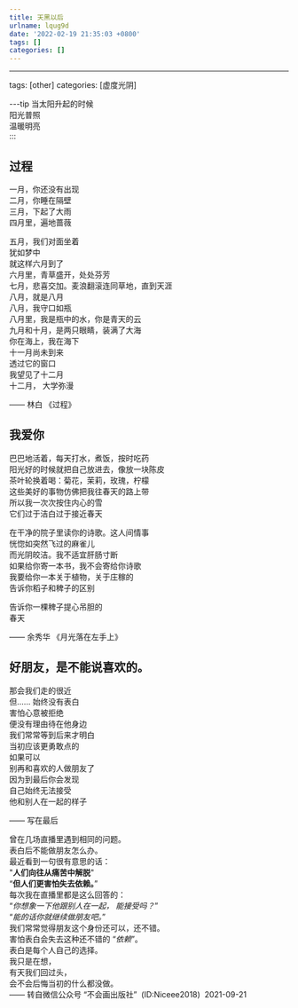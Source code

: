 ```yaml
---
title: 天黑以后
urlname: lqug9d
date: '2022-02-19 21:35:03 +0800'
tags: []
categories: []
---
```


---

tags: [other]
categories: [虚度光阴]

---</div>tip
当太阳升起的时候  
阳光普照  
温暖明亮  
:::

<!-- more -->

## 过程

一月，你还没有出现  
二月，你睡在隔壁  
三月，下起了大雨  
四月里，遍地蔷薇

五月，我们对面坐着  
犹如梦中  
就这样六月到了  
六月里，青草盛开，处处芬芳  
七月，悲喜交加。麦浪翻滚连同草地，直到天涯  
八月，就是八月  
八月，我守口如瓶  
八月里，我是瓶中的水，你是青天的云  
九月和十月，是两只眼睛，装满了大海  
你在海上，我在海下  
十一月尚未到来  
透过它的窗口  
我望见了十二月  
十二月， 大学弥漫

—— 林白 《过程》

## 我爱你

巴巴地活着，每天打水，煮饭，按时吃药  
阳光好的时候就把自己放进去，像放一块陈皮  
茶叶轮换着喝：菊花，茉莉，玫瑰，柠檬  
这些美好的事物仿佛把我往春天的路上带  
所以我一次次按住内心的雪  
它们过于洁白过于接近春天

在干净的院子里读你的诗歌。这人间情事  
恍惚如突然飞过的麻雀儿  
而光阴皎洁。我不适宜肝肠寸断  
如果给你寄一本书，我不会寄给你诗歌  
我要给你一本关于植物，关于庄稼的  
告诉你稻子和稗子的区别

告诉你一棵稗子提心吊胆的  
春天

—— 余秀华 《月光落在左手上》

## 好朋友，是不能说喜欢的。

那会我们走的很近  
但...... 始终没有表白  
害怕心意被拒绝  
便没有理由待在他身边  
我们常常等到后来才明白  
当初应该更勇敢点的  
如果可以  
别再和喜欢的人做朋友了  
因为到最后你会发现  
自己始终无法接受  
他和别人在一起的样子

—— 写在最后

曾在几场直播里遇到相同的问题。  
表白后不能做朋友怎么办。  
最近看到一句很有意思的话：  
"**人们向往从痛苦中解脱**"  
“**但人们更害怕失去依赖。**”  
每次我在直播里都是这么回答的：  
“_你想象一下他跟别人在一起， 能接受吗？_”  
“_能的话你就继续做朋友吧。_”  
我们常常觉得朋友这个身份还可以，还不错。  
害怕表白会失去这种还不错的 “_依赖_”。  
表白是每个人自己的选择。  
我只是在想，  
有天我们回过头，  
会不会后悔当初的什么都没做。  
—— 转自微信公众号 “不会画出版社”  (ID:Niceee2018)  2021-09-21
